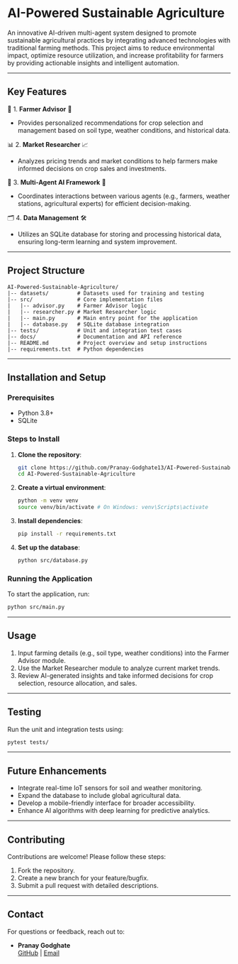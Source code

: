 # AI-Powered Sustainable Agriculture

An innovative AI-driven multi-agent system designed to promote sustainable agricultural practices by integrating advanced technologies with traditional farming methods. This project aims to reduce environmental impact, optimize resource utilization, and increase profitability for farmers by providing actionable insights and intelligent automation.

---

## Key Features

🌱 1. **Farmer Advisor** 🌾
- Provides personalized recommendations for crop selection and management based on soil type, weather conditions, and historical data.

📊  2. **Market Researcher** 📈
- Analyzes pricing trends and market conditions to help farmers make informed decisions on crop sales and investments.

🤖  3. **Multi-Agent AI Framework** 🧠
- Coordinates interactions between various agents (e.g., farmers, weather stations, agricultural experts) for efficient decision-making.

🗂️  4. **Data Management** 🛠️
- Utilizes an SQLite database for storing and processing historical data, ensuring long-term learning and system improvement.

---

## Project Structure

```
AI-Powered-Sustainable-Agriculture/
|-- datasets/         # Datasets used for training and testing
|-- src/              # Core implementation files
|   |-- advisor.py    # Farmer Advisor logic
|   |-- researcher.py # Market Researcher logic
|   |-- main.py       # Main entry point for the application
|   |-- database.py   # SQLite database integration
|-- tests/            # Unit and integration test cases
|-- docs/             # Documentation and API reference
|-- README.md         # Project overview and setup instructions
|-- requirements.txt  # Python dependencies
```

---

## Installation and Setup

### Prerequisites
- Python 3.8+
- SQLite

### Steps to Install
1. **Clone the repository**:
   ```bash
   git clone https://github.com/Pranay-Godghate13/AI-Powered-Sustainable-Agriculture.git
   cd AI-Powered-Sustainable-Agriculture
   ```
2. **Create a virtual environment**:
   ```bash
   python -m venv venv
   source venv/bin/activate # On Windows: venv\Scripts\activate
   ```
3. **Install dependencies**:
   ```bash
   pip install -r requirements.txt
   ```
4. **Set up the database**:
   ```bash
   python src/database.py
   ```

### Running the Application
To start the application, run:
```bash
python src/main.py
```

---

## Usage
1. Input farming details (e.g., soil type, weather conditions) into the Farmer Advisor module.
2. Use the Market Researcher module to analyze current market trends.
3. Review AI-generated insights and take informed decisions for crop selection, resource allocation, and sales.

---

## Testing
Run the unit and integration tests using:
```bash
pytest tests/
```

---

## Future Enhancements
- Integrate real-time IoT sensors for soil and weather monitoring.
- Expand the database to include global agricultural data.
- Develop a mobile-friendly interface for broader accessibility.
- Enhance AI algorithms with deep learning for predictive analytics.

---

## Contributing
Contributions are welcome! Please follow these steps:
1. Fork the repository.
2. Create a new branch for your feature/bugfix.
3. Submit a pull request with detailed descriptions.


---

## Contact
For questions or feedback, reach out to:
- **Pranay Godghate**  
  [GitHub](https://github.com/Pranay-Godghate13) | [Email](mailto:pranay.godghate@example.com)
